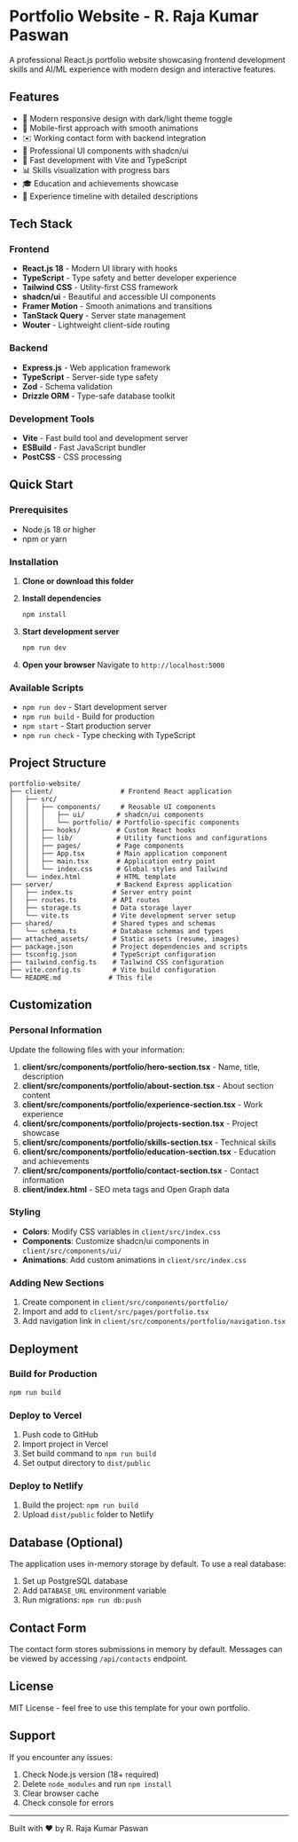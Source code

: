 # Portfolio Website - R. Raja Kumar Paswan

A professional React.js portfolio website showcasing frontend development skills and AI/ML experience with modern design and interactive features.

## Features

- 🌟 Modern responsive design with dark/light theme toggle
- 📱 Mobile-first approach with smooth animations
- ✉️ Working contact form with backend integration
- 🎨 Professional UI components with shadcn/ui
- 🚀 Fast development with Vite and TypeScript
- 📊 Skills visualization with progress bars
- 🎓 Education and achievements showcase
- 💼 Experience timeline with detailed descriptions

## Tech Stack

### Frontend
- **React.js 18** - Modern UI library with hooks
- **TypeScript** - Type safety and better developer experience
- **Tailwind CSS** - Utility-first CSS framework
- **shadcn/ui** - Beautiful and accessible UI components
- **Framer Motion** - Smooth animations and transitions
- **TanStack Query** - Server state management
- **Wouter** - Lightweight client-side routing

### Backend
- **Express.js** - Web application framework
- **TypeScript** - Server-side type safety
- **Zod** - Schema validation
- **Drizzle ORM** - Type-safe database toolkit

### Development Tools
- **Vite** - Fast build tool and development server
- **ESBuild** - Fast JavaScript bundler
- **PostCSS** - CSS processing

## Quick Start

### Prerequisites
- Node.js 18 or higher
- npm or yarn

### Installation

1. **Clone or download this folder**
2. **Install dependencies**
   ```bash
   npm install
   ```

3. **Start development server**
   ```bash
   npm run dev
   ```

4. **Open your browser**
   Navigate to `http://localhost:5000`

### Available Scripts

- `npm run dev` - Start development server
- `npm run build` - Build for production
- `npm start` - Start production server
- `npm run check` - Type checking with TypeScript

## Project Structure

```
portfolio-website/
├── client/                 # Frontend React application
│   ├── src/
│   │   ├── components/     # Reusable UI components
│   │   │   ├── ui/        # shadcn/ui components
│   │   │   └── portfolio/ # Portfolio-specific components
│   │   ├── hooks/         # Custom React hooks
│   │   ├── lib/           # Utility functions and configurations
│   │   ├── pages/         # Page components
│   │   ├── App.tsx        # Main application component
│   │   ├── main.tsx       # Application entry point
│   │   └── index.css      # Global styles and Tailwind
│   └── index.html         # HTML template
├── server/                # Backend Express application
│   ├── index.ts          # Server entry point
│   ├── routes.ts         # API routes
│   ├── storage.ts        # Data storage layer
│   └── vite.ts           # Vite development server setup
├── shared/               # Shared types and schemas
│   └── schema.ts         # Database schemas and types
├── attached_assets/      # Static assets (resume, images)
├── package.json          # Project dependencies and scripts
├── tsconfig.json         # TypeScript configuration
├── tailwind.config.ts    # Tailwind CSS configuration
├── vite.config.ts        # Vite build configuration
└── README.md            # This file
```

## Customization

### Personal Information
Update the following files with your information:

1. **client/src/components/portfolio/hero-section.tsx** - Name, title, description
2. **client/src/components/portfolio/about-section.tsx** - About section content
3. **client/src/components/portfolio/experience-section.tsx** - Work experience
4. **client/src/components/portfolio/projects-section.tsx** - Project showcase
5. **client/src/components/portfolio/skills-section.tsx** - Technical skills
6. **client/src/components/portfolio/education-section.tsx** - Education and achievements
7. **client/src/components/portfolio/contact-section.tsx** - Contact information
8. **client/index.html** - SEO meta tags and Open Graph data

### Styling
- **Colors**: Modify CSS variables in `client/src/index.css`
- **Components**: Customize shadcn/ui components in `client/src/components/ui/`
- **Animations**: Add custom animations in `client/src/index.css`

### Adding New Sections
1. Create component in `client/src/components/portfolio/`
2. Import and add to `client/src/pages/portfolio.tsx`
3. Add navigation link in `client/src/components/portfolio/navigation.tsx`

## Deployment

### Build for Production
```bash
npm run build
```

### Deploy to Vercel
1. Push code to GitHub
2. Import project in Vercel
3. Set build command to `npm run build`
4. Set output directory to `dist/public`

### Deploy to Netlify
1. Build the project: `npm run build`
2. Upload `dist/public` folder to Netlify

## Database (Optional)

The application uses in-memory storage by default. To use a real database:

1. Set up PostgreSQL database
2. Add `DATABASE_URL` environment variable
3. Run migrations: `npm run db:push`

## Contact Form

The contact form stores submissions in memory by default. Messages can be viewed by accessing `/api/contacts` endpoint.

## License

MIT License - feel free to use this template for your own portfolio.

## Support

If you encounter any issues:
1. Check Node.js version (18+ required)
2. Delete `node_modules` and run `npm install`
3. Clear browser cache
4. Check console for errors

---

Built with ❤️ by R. Raja Kumar Paswan